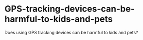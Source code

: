 # GPS-tracking-devices-can-be-harmful-to-kids-and-pets
Does using GPS tracking devices can be harmful to kids and pets?
